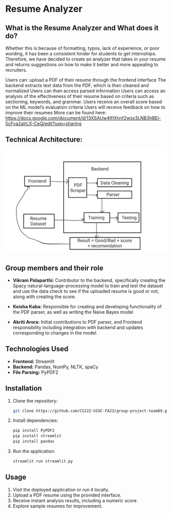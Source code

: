 # Resume Analyzer

## What is the Resume Analyzer and What does it do?

Whether this is because of formatting, typos, lack of experience, or poor wording, it has been a consistent hinder for students to get internships. Therefore, we have decided to create an analyzer that takes in your resume and returns suggestions on how to make it better and more appealing to recruiters. 

Users can:
upload a PDF of their resume through the frontend interface
The backend extracts text data from the PDF, which is then cleaned and normalized
Users can then access parsed information
Users can access an analysis of the effectiveness of their resume based on criteria such as sectioning, keywords, and grammar.
Users receive an overall score based on the ML model’s evaluation criteria
Users will receive feedback on how to improve their resumes
More can be found here: https://docs.google.com/document/d/13XSAUw4IflXhnf2wsx3LNB3hBEl-5cFya2aIrLX-CeQ/edit?usp=sharing

## Technical Architecture:
![Technical Architecture](diagram.png)


## Group members and their role

- **Vikram Pidaparthi:** Contributor to the backend, specifically creating the Spacy natural-language-processing model to train and test the dataset and use the data check to see if the uploaded resume is good or not, along with creating the score. 

- **Keisha Kaba:** Responsible for creating and developing functionality of the PDF parser, as well as writing the Naive Bayes model

- **Akriti Arora:** Initial contributions to PDF parser, and Frontend responsibility including integration with backend and updates corresponding to changes in the model.


## Technologies Used

- **Frontend:** Streamlit
- **Backend:** Pandas, NumPy, NLTK, spaCy
- **File Parsing:** PyPDF2

## Installation

1. Clone the repository:
   ```bash
   git clone https://github.com/CS222-UIUC-FA23/group-project-team69.git
   ```


2. Install dependencies:

   ```bash
   pip install PyPDF2
   pip install streamlit
   pip install pandas
   ```

3. Run the application:

   ```bash
   streamlit run streamlit.py
   ```

## Usage

1. Visit the deployed application or run it locally.
2. Upload a PDF resume using the provided interface.
3. Receive instant analysis results, including a numeric score.
4. Explore sample resumes for improvement.


